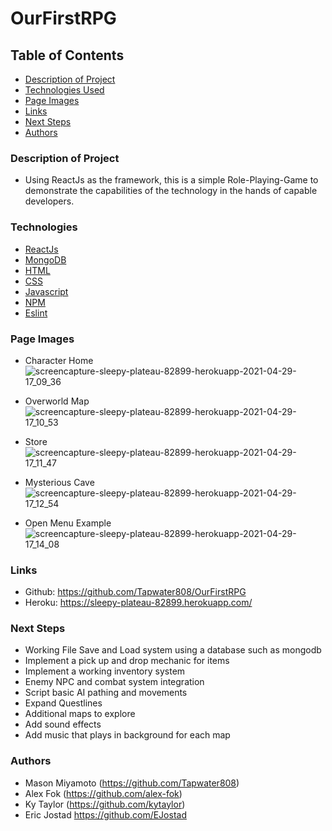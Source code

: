 # OurFirstRPG


## Table of Contents

- [Description of Project](#description-of-Project)
- [Technologies Used](#technologies)
- [Page Images](#page-images)
- [Links](#links) 
- [Next Steps](#next-steps)
- [Authors](#authors)

### Description of Project

- Using ReactJs as the framework, this is a simple Role-Playing-Game to demonstrate the capabilities of the technology in the hands of capable developers. 

### Technologies

- [ReactJs](https://reactjs.org/)
- [MongoDB](https://www.mongodb.com/) 
- [HTML](https://html.com/)
- [CSS](https://www.w3.org/Style/CSS/Overview.en.html)
- [Javascript](https://www.javascript.com/)
- [NPM](https://www.npmjs.com/)
- [Eslint](https://eslint.org/)


### Page Images

- Character Home
![screencapture-sleepy-plateau-82899-herokuapp-2021-04-29-17_09_36](https://user-images.githubusercontent.com/71619046/116633537-a2267e00-a90e-11eb-8b43-2438aaa4a2a3.png)

- Overworld Map 
![screencapture-sleepy-plateau-82899-herokuapp-2021-04-29-17_10_53](https://user-images.githubusercontent.com/71619046/116633556-ae124000-a90e-11eb-8808-6c1ae9a384e6.png)

- Store
![screencapture-sleepy-plateau-82899-herokuapp-2021-04-29-17_11_47](https://user-images.githubusercontent.com/71619046/116633566-b5394e00-a90e-11eb-8d54-d8dd6759a3a7.png)

- Mysterious Cave
![screencapture-sleepy-plateau-82899-herokuapp-2021-04-29-17_12_54](https://user-images.githubusercontent.com/71619046/116633570-b7031180-a90e-11eb-949a-7858e6d505ae.png)

- Open Menu Example
![screencapture-sleepy-plateau-82899-herokuapp-2021-04-29-17_14_08](https://user-images.githubusercontent.com/71619046/116633573-b9656b80-a90e-11eb-94aa-c3bc7e90b3f2.png)


### Links

- Github: https://github.com/Tapwater808/OurFirstRPG
- Heroku: https://sleepy-plateau-82899.herokuapp.com/

### Next Steps

- Working File Save and Load system using a database such as mongodb
- Implement a pick up and drop mechanic for items
- Implement a working inventory system
- Enemy NPC and combat system integration 
- Script basic AI pathing and movements
- Expand Questlines
- Additional maps to explore
- Add sound effects 
- Add music that plays in background for each map


### Authors
- Mason Miyamoto (https://github.com/Tapwater808)
- Alex Fok (https://github.com/alex-fok)
- Ky Taylor (https://github.com/kytaylor)
- Eric Jostad https://github.com/EJostad
